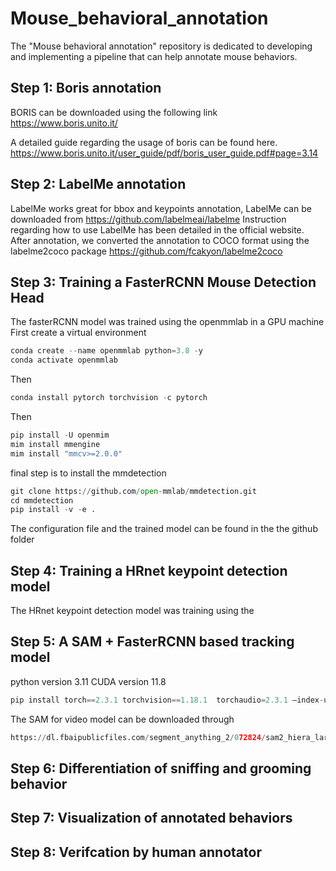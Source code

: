 # Mouse_behavioral_annotation
The "Mouse behavioral annotation" repository is dedicated to developing and implementing a pipeline that can help annotate mouse behaviors.

## Step 1: Boris annotation
BORIS can be downloaded using the following link
https://www.boris.unito.it/

A detailed guide regarding the usage of boris can be found here. 
https://www.boris.unito.it/user_guide/pdf/boris_user_guide.pdf#page=3.14

## Step 2: LabelMe annotation
LabelMe works great for bbox and keypoints annotation, 
LabelMe can be downloaded from https://github.com/labelmeai/labelme
Instruction regarding how to use LabelMe has been detailed in the official website.
After annotation, we converted the annotation to COCO format using the labelme2coco package
https://github.com/fcakyon/labelme2coco


## Step 3: Training a FasterRCNN Mouse Detection Head
The fasterRCNN model was trained using the openmmlab in a GPU machine
First create a virtual environment
```python
conda create --name openmmlab python=3.8 -y
conda activate openmmlab
```
Then 
```python
conda install pytorch torchvision -c pytorch
```
Then 
```python
pip install -U openmim
mim install mmengine
mim install "mmcv>=2.0.0"
```
final step is to install the mmdetection
```python
git clone https://github.com/open-mmlab/mmdetection.git
cd mmdetection
pip install -v -e .
```
The configuration file and the trained model can be found in the the github folder






## Step 4: Training a HRnet keypoint detection model
The HRnet keypoint detection model was training using the 

## Step 5: A SAM + FasterRCNN based tracking model
python version 3.11
CUDA version 11.8

```python
pip install torch==2.3.1 torchvision==1.18.1  torchaudio=2.3.1 –index-url https://download.pytorch.org/whl/cu118
```

The SAM for video model can be downloaded through 
```python
https://dl.fbaipublicfiles.com/segment_anything_2/072824/sam2_hiera_large.pt
```

## Step 6: Differentiation of sniffing and grooming behavior


## Step 7: Visualization of annotated behaviors 


## Step 8: Verifcation by human annotator

